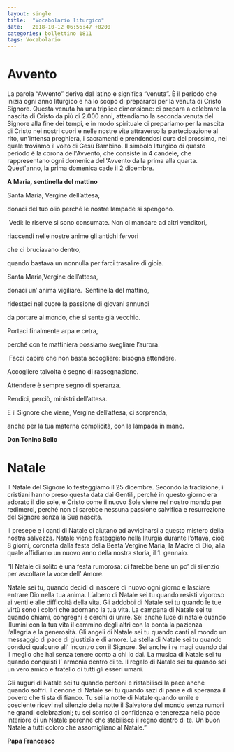 ```yaml
---
layout: single
title:  "Vocabolario liturgico"
date:   2018-10-12 06:56:47 +0200
categories: bollettino 1811
tags: Vocabolario
---
```


# Avvento

La parola “Avvento” deriva dal latino e significa “venuta”. È il periodo che inizia ogni anno liturgico e ha lo scopo di prepararci per la venuta di Cristo Signore. Questa venuta ha una triplice dimensione: ci prepara a celebrare la nascita di Cristo da più di 2.000 anni, attendiamo la seconda venuta del Signore alla fine dei tempi, e in modo spirituale ci prepariamo per la nascita di Cristo nei nostri cuori e nelle nostre vite attraverso la partecipazione al rito, un'intensa preghiera, i sacramenti e prendendosi cura del prossimo, nel quale troviamo il volto di Gesù Bambino. Il simbolo liturgico di questo periodo è la corona dell'Avvento, che consiste in 4 candele, che rappresentano ogni domenica dell'Avvento dalla prima alla quarta. Quest'anno, la prima domenica cade il 2 dicembre. 

**A Maria, sentinella del mattino**

Santa Maria, Vergine dell’attesa, 

donaci del tuo olio perché le nostre lampade si spengono.

 Vedi: le riserve si sono consumate. Non ci mandare ad altri venditori, 

riaccendi nelle nostre anime gli antichi fervori 

che ci bruciavano dentro, 

quando bastava un nonnulla per farci trasalire di gioia. 

Santa Maria,Vergine dell’attesa, 

donaci un’ anima vigiliare.  Sentinella del mattino, 

ridestaci nel cuore la passione di giovani annunci 

da portare al mondo, che si sente già vecchio. 

Portaci finalmente arpa e cetra, 

perché con te mattiniera possiamo svegliare l’aurora.

 Facci capire che non basta accogliere: bisogna attendere. 

Accogliere talvolta è segno di rassegnazione. 

Attendere è sempre segno di speranza. 

Rendici, perciò, ministri dell’attesa. 

E il Signore che viene, Vergine dell’attesa, ci sorprenda, 

anche per la tua materna complicità, con la lampada in mano.

__Don Tonino Bello__




# Natale

Il Natale del Signore lo festeggiamo il 25 dicembre. Secondo la tradizione, i cristiani hanno preso questa data dai Gentili, perché in questo giorno era adorato il dio sole, e Cristo come il nuovo Sole viene nel nostro mondo per redimerci, perché non ci sarebbe nessuna passione salvifica e resurrezione del Signore senza la Sua nascita. 

Il presepe e i canti di Natale ci aiutano ad avvicinarsi a questo mistero della nostra salvezza. Natale viene festeggiato nella liturgia durante l’ottava, cioè 8 giorni, coronata dalla festa della Beata Vergine Maria, la Madre di Dio, alla quale affidiamo un nuovo anno della nostra storia, il 1. gennaio. 


“Il Natale di solito è una festa rumorosa: ci farebbe bene un po’ di silenzio per ascoltare la voce dell’ Amore.

Natale sei tu, quando decidi di nascere di nuovo ogni giorno e lasciare entrare Dio nella tua anima. L’albero di Natale sei tu quando resisti vigoroso ai venti e alle difficoltà della vita. Gli addobbi di Natale sei tu quando le tue virtù sono i colori che adornano la tua vita. La campana di Natale sei tu quando chiami, congreghi e cerchi di unire.
Sei anche luce di natale quando illumini con la tua vita il cammino degli altri con la bontà la pazienza l’allegria e la generosità. Gli angeli di Natale sei tu quando canti al mondo un messaggio di pace di giustizia e di amore. La stella di Natale sei tu quando conduci qualcuno all’ incontro con il Signore. Sei anche i re magi quando dai il meglio che hai senza tenere conto a chi lo dai. La musica di Natale sei tu quando conquisti l’ armonia dentro di te. Il regalo di Natale sei tu quando sei un vero amico e fratello di tutti gli esseri umani.

Gli auguri di Natale sei tu quando perdoni e ristabilisci la pace anche quando soffri. Il cenone di Natale sei tu quando sazi di pane e di speranza il povero che ti sta di fianco.
Tu sei la notte di Natale quando umile e cosciente ricevi nel silenzio della notte il Salvatore del mondo senza rumori ne grandi celebrazioni; tu sei sorriso di confidenza e tenerezza nella pace interiore di un Natale perenne che stabilisce il regno dentro di te.
Un buon Natale a tutti coloro che assomigliano al Natale.”

__Papa Francesco__




